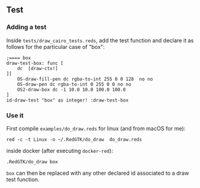 ## Test

### Adding a test

Inside `tests/draw_cairo_tests.reds`, add the test function and declare it as follows for the particular case of "box":

```
;==== box
draw-test-box: func [
	dc	[draw-ctx!]
][
	OS-draw-fill-pen dc rgba-to-int 255 0 0 128  no no	
	OS-draw-pen dc rgba-to-int 0 255 0 0 no no
	OS2-draw-box dc -1 10.0 10.0 100.0 100.0
]
id-draw-test "box" as integer! :draw-test-box 
```

### Use it 

First compile `examples/do_draw.reds` for linux (and from macOS for me):
```
red -c -t Linux -o ~/.RedGTK/do_draw  do_draw.reds
```

inside docker (after executing `docker-red`):

```
.RedGTK/do_draw box
```

`box` can then be replaced with any other declared id associated to a draw test function.